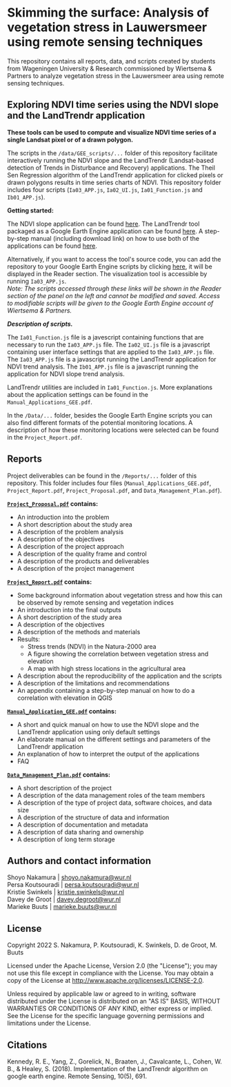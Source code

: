 # Skimming the surface: Analysis of vegetation stress in Lauwersmeer using remote sensing techniques 

This repository contains all reports, data, and scripts created by students from Wageningen University & Research commissioned by Wiertsema & Partners to analyze vegetation stress in the Lauwersmeer area using remote sensing techniques.

##  Exploring NDVI time series using the NDVI slope and the LandTrendr application

**These tools can be used to compute and visualize NDVI time series of a single Landsat pixel or of a drawn polygon.**

The scripts in the `/data/GEE_scripts/...` folder of this repository facilitate interactively running the NDVI slope and the LandTrendr (Landsat-based detection of Trends in Disturbance and Recovery) applications. The Theil Sen Regression algorithm of the LandTrendr application for clicked pixels or drawn polygons results in time series charts of NDVI. This repository folder includes four scripts (`Ia03_APP.js`, `Ia02_UI.js`, `Ia01_Function.js` and `Ib01_APP.js`).

**Getting started:**

The NDVI slope application can be found [here](https://code.earthengine.google.com/462b5d8c3488a9754392e8a9e050a2f0). The LandTrendr tool packaged as a Google Earth Engine application can be found [here](https://code.earthengine.google.com/70cd203347663ea507e15368f6c759e1). A step-by-step manual (including download link) on how to use both of the applications can be found [here](https://github.com/MBuuts/DORA_ViWi_App/blob/main/Reports/Manual_Applications_GEE.pdf). 

Alternatively, if you want to access the tool's source code, you can add the repository to your Google Earth Engine scripts by clicking [here](https://code.earthengine.google.com/?accept_repo=users/geewiertsema/NDVI_Apps), it will be displayed in the Reader section. The visualization tool is accessible by running `Ia03_APP.js`.   
_Note: The scripts accessed through these links will be shown in the Reader section of the panel on the left and cannot be modified and saved. Access to modifiable scripts will be given to the Google Earth Engine account of Wiertsema & Partners._

***Description of scripts.***  

The `Ia01_Function.js` file is a javescript containing functions that are necessary to run the `Ia03_APP.js` file. 
The `Ia02_UI.js` file is a javascript containing user interface settings that are applied to the `Ia03_APP.js` file.
The `Ia03_APP.js` file is a javascript running the LandTrendr application for NDVI trend analysis.
The `Ib01_APP.js` file is a javascript running the application for NDVI slope trend analysis.

LandTrendr utilities are included in `Ia01_Function.js`. More explanations about the application settings can be found in the `Manual_Applications_GEE.pdf`.

In the `/Data/...` folder, besides the Google Earth Engine scripts you can also find different formats of the potential monitoring locations. A description of how these monitoring locations were selected can be found in the `Project_Report.pdf`.

## Reports

Project deliverables can be found in the `/Reports/...` folder of this repository. This folder includes four files (`Manual_Applications_GEE.pdf`, `Project_Report.pdf`, `Project_Proposal.pdf`, and `Data_Management_Plan.pdf`). 

**[`Project_Proposal.pdf`](https://github.com/MBuuts/DORA_ViWi_App/blob/main/Reports/Project_Proposal.pdf) contains:**
- An introduction into the problem
- A short description about the study area
- A description of the problem analysis
- A description of the objectives
- A description of the project approach
- A description of the quality frame and control
- A description of the products and deliverables
- A description of the project management

**[`Project_Report.pdf`]() contains:**
- Some background information about vegetation stress and how this can be observed by remote sensing and vegetation indices
- An introduction into the final outputs
- A short description of the study area
- A description of the objectives
- A description of the methods and materials
- Results:
  - Stress trends (NDVI) in the Natura-2000 area 
  - A figure showing the correlation between vegetation stress and elevation
  - A map with high stress locations in the agricultural area
- A description about the reproducibility of the application and the scripts
- A description of the limitations and recommendations
- An appendix containing a step-by-step manual on how to do a correlation with elevation in QGIS

**[`Manual_Application_GEE.pdf`](https://github.com/MBuuts/DORA_ViWi_App/blob/main/Reports/Manual_Applications_GEE.pdf) contains:**
- A short and quick manual on how to use the NDVI slope and the LandTrendr application using only default settings
- An elaborate manual on the different settings and parameters of the LandTrendr application
- An explanation of how to interpret the output of the applications
- FAQ

**[`Data_Management_Plan.pdf`](https://github.com/MBuuts/DORA_ViWi_App/blob/main/Reports/Data_Management_Plan.pdf) contains:**
- A short description of the project
- A description of the data management roles of the team members
- A description of the type of project data, software choices, and data size
- A description of the structure of data and information
- A description of documentation and metadata
- A description of data sharing and ownership
- A description of long term storage


## Authors and contact information

Shoyo Nakamura | shoyo.nakamura@wur.nl  
Persa Koutsouradi | persa.koutsouradi@wur.nl  
Kristie Swinkels | kristie.swinkels@wur.nl  
Davey de Groot | davey.degroot@wur.nl  
Marieke Buuts | marieke.buuts@wur.nl  


## License

Copyright 2022 S. Nakamura, P. Koutsouradi, K. Swinkels, D. de Groot, M. Buuts 

Licensed under the Apache License, Version 2.0 (the "License"); you may not use this file except in compliance with the License.
You may obtain a copy of the License at http://www.apache.org/licenses/LICENSE-2.0.

Unless required by applicable law or agreed to in writing, software distributed under the License is distributed on an "AS IS" BASIS, WITHOUT WARRANTIES OR CONDITIONS OF ANY KIND, either express or implied. See the License for the specific language governing permissions and limitations under the License.


## Citations 

Kennedy, R. E., Yang, Z., Gorelick, N., Braaten, J., Cavalcante, L., Cohen, W. B., & Healey, S. (2018). Implementation of the LandTrendr algorithm on google earth engine. Remote Sensing, 10(5), 691.






